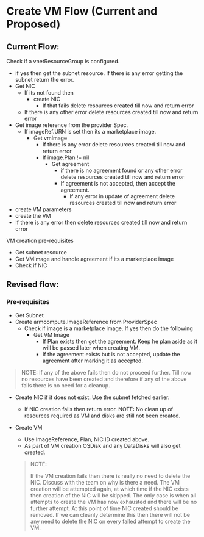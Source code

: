 # Create VM Flow (Current and Proposed)

## Current Flow:

Check if a vnetResourceGroup is configured.
- if yes then get the subnet resource. If there is any error getting the subnet return the error.
- Get NIC
    - If its not found then
        - create NIC
            - If that fails delete resources created till now and return error
    - If there is any other error delete resources created till now and return error
- Get image reference from the provider Spec.
    - If imageRef.URN is set then its a marketplace image.
        - Get vmImage
            - If there is any error delete resources created till now and return error
            - If image.Plan != nil
                - Get agreement
                    - if there is no agreement found or any other error delete resources created till now and return error
                    - If agreement is not accepted, then accept the agreement.
                        - If any error in update of agreement delete resources created till now and return error
- create VM parameters
- create the VM
- If there is any error then delete resources created till now and return error

VM creation pre-requisites
* Get subnet resource
* Get VMImage and handle agreement if its a marketplace image
* Check if NIC


## Revised flow:

### Pre-requisites

- Get Subnet
- Create armcompute.ImageReference from ProviderSpec
    - Check if image is a marketplace image. If yes then do the following
        - Get VM Image
            - If Plan exists then get the agreement. Keep he plan aside as it will be passed later when creating VM.
            - If the agreement exists but is not accepted, update the agreement after marking it as accepted.

> NOTE:
If any of the above fails then do not proceed further.
Till now no resources have been created and therefore if any of the above fails there is no need for a cleanup.

- Create NIC if it does not exist. Use the subnet fetched earlier.
    - If NIC creation fails then return error.
      NOTE: No clean up of resources required as VM and disks are still not been created.

- Create VM
    - Use ImageReference, Plan, NIC ID created above.
    - As part of VM creation OSDisk and any DataDisks will also get created.

  > NOTE: 
  > 
  > If the VM creation fails then there is really no need to delete the NIC.
  Discuss with the team on why is there a need. The VM creation will be attempted again,
  at which time if the NIC exists then creation of the NIC will be skipped.
The only case is when all attempts to create the VM has now exhausted and there
  will be no further attempt. At this point of time NIC created should be removed.
  If we can cleanly determine this then there will not be any need to delete the NIC
  on every failed attempt to create the VM. 
